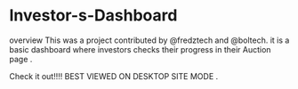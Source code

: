 # Investor-s-Dashboard
overview
This was a project contributed by @fredztech and @boltech.
it is a basic dashboard where investors checks their progress in their Auction page .

Check it out!!!!
BEST VIEWED ON DESKTOP SITE MODE .

